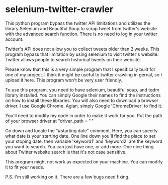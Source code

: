 # selenium-twitter-crawler
This python program bypass the twitter API limitations and utilizes the library Selenium and Beautiful Soup to scrap tweet from twitter's website with the advanced search function. There is no need to log in your twitter account.

Twitter's API does not allow you to collect tweets older than 2 weeks. This program bypass that limitation by using selenium to visit twitter's website. Twitter allows people to search historical tweets on their website.

Please know that this is a very simple program that I specifically built for one of my project. I think it might be useful to twitter crawling in gernal, so I upload it here. This program won't be very user friendly.

To use this program, you need to have selenium, beautiful soup, and tqdm library installed. You can simply Google their names to find the instructions on how to install these libraries. You will also need to download a browser driver. I use Google Chrome. Agian, simply Google 'ChromeDriver' to find it.

You'll need to modify my code in order to make it work for you.
Put the path of your browser driver at "driver_path = ''"

Go down and locate the "#starting date" comment. Here, you can specify what date is your starting date.
One line down you'll find the place to set your stoping date.
then variable 'keyword1' and 'keyword2' are the keyword you want to search. You can just have one, or add more. One nice thing about Twitter website search is that it's not case sensitive.

This program might not work as expected on your machine. You can modify it to fit your needs.

P.S. I'm still working on it. There are a few bugs need fixing.
